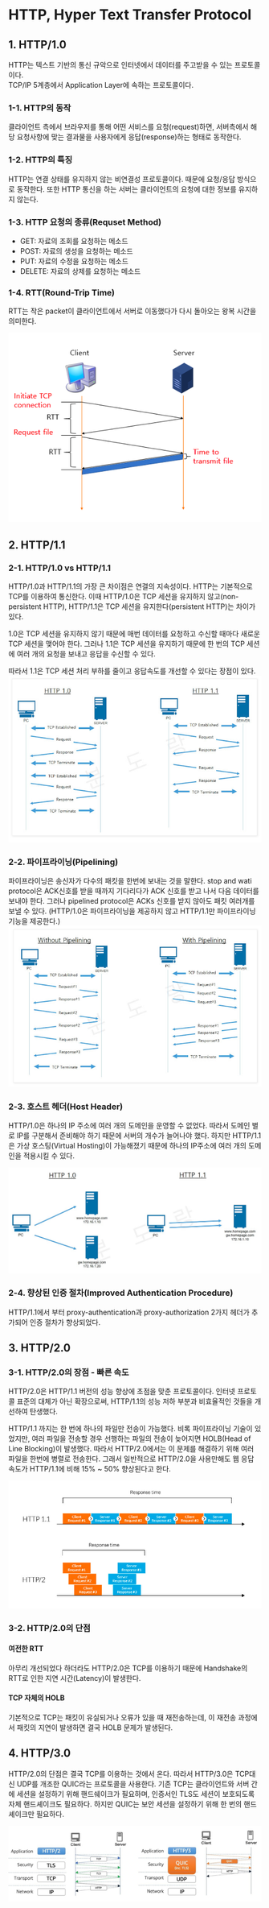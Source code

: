 # HTTP, Hyper Text Transfer Protocol

## 1. HTTP/1.0
HTTP는 텍스트 기반의 통신 규악으로 인터넷에서 데이터를 주고받을 수 있는 프로토콜이다.  
TCP/IP 5계층에서 Application Layer에 속하는 프로토콜이다.  

### 1-1. HTTP의 동작
클라이언트 측에서 브라우저를 통해 어떤 서비스를 요청(request)하면, 서버측에서 해당 요청사항에 맞는 결과물을 사용자에게 응답(response)하는 형태로 동작한다. 

### 1-2.  HTTP의 특징
HTTP는 연결 상태를 유지하지 않는 비연결성 프로토콜이다. 때문에 요청/응답 방식으로 동작한다. 또한 HTTP 통신을 하는 서버는 클라이언트의 요청에 대한 정보를 유지하지 않는다.

### 1-3. HTTP 요청의 종류(Requset Method)
- GET: 자료의 조회를 요청하는 메소드
- POST: 자료의 생성을 요청하는 메소드
- PUT: 자료의 수정을 요청하는 메소드
- DELETE: 자료의 상제를 요청하는 메소드

### 1-4. RTT(Round-Trip Time)
RTT는 작은 packet이 클라이언트에서 서버로 이동했다가 다시 돌아오는 왕복 시간을 의미한다.

![img_32.png](../.img/img.png)

## 2. HTTP/1.1

### 2-1. HTTP/1.0 vs HTTP/1.1
HTTP/1.0과 HTTP/1.1의 가장 큰 차이점은 연결의 지속성이다. HTTP는 기본적으로 TCP를 이용하여 통신한다. 이때 HTTP/1.0은 TCP 세션을 유지하지 않고(non-persistent HTTP), HTTP/1.1은 TCP 세션을 유지한다(persistent HTTP)는 차이가 있다.

1.0은 TCP 세션을 유지하지 않기 때문에 매번 데이터를 요청하고 수신할 때마다 새로운 TCP 세션을 맺어야 한다. 그러나 1.1은 TCP 세션을 유지하기 때문에 한 번의 TCP 세션에 여러 개의 요청을 보내고 응답을 수신할 수 있다.

따라서 1.1은 TCP 세션 처리 부하를 줄이고 응답속도를 개선할 수 있다는 장점이 있다.  
![img_3.png](../.img/img_36.png)

### 2-2. 파이프라이닝(Pipelining)
파이프라이닝은 송신자가 다수의 패킷을 한번에 보내는 것을 말한다. stop and wati protocol은 ACK신호를 받을 때까지 기다리다가 ACK 신호를 받고 나서 다음 데이터를 보내야 한다. 그러나 pipelined protocol은 ACKs 신호를 받지 않아도 패킷 여러개를 보낼 수 있다.
(HTTP/1.0은 파이프라이닝을 제공하지 않고 HTTP/1.1만 파이프라이닝 기능을 제공한다.)  
![img_2.png](../.img/img_35.png)

### 2-3. 호스트 헤더(Host Header)
HTTP/1.0은 하나의 IP 주소에 여러 개의 도메인을 운영할 수 없었다. 따라서 도메인 별로 IP를 구분해서 준비해야 하기 때문에 서버의 개수가 늘어나야 했다. 하지만 HTTP/1.1은 가상 호스팅(Virtual Hosting)이 가능해졌기 때문에 하나의 IP주소에 여러 개의 도메인을 적용시킬 수 있다.  

![img_4.png](../.img/img_37.png)

### 2-4. 향상된 인증 절차(Improved Authentication Procedure)
HTTP/1.1에서 부터 proxy-authentication과 proxy-authorization 2가지 헤더가 추가되어 인증 절차가 향상되었다.

## 3. HTTP/2.0

### 3-1. HTTP/2.0의 장점 - 빠른 속도
HTTP/2.0은 HTTP/1.1 버전의 성능 향상에 초점을 맞춘 프로토콜이다. 인터넷 프로토콜 표준의 대체가 아닌 확장으로써, HTTP/1.1의 성능 저하 부분과 비효율적인 것들을 개선하여 탄생했다.  

HTTP/1.1 까지는 한 번에 하나의 파일만 전송이 가능했다. 비록 파이프라이닝 기술이 있었지만, 여러 파일을 전송할 경우 선행하는 파일의 전송이 늦어지면 HOLB(Head of Line Blocking)이 발생했다. 따라서 HTTP/2.0에서는 이 문제를 해결하기 위해 여러 파일을 한번에 병렬로 전송한다. 그래서 일반적으로 HTTP/2.0을 사용만해도 웹 응답 속도가 HTTP/1.1에 비해 15% ~ 50% 향상된다고 한다. 

![img_5.png](../.img/img_38.png)

### 3-2. HTTP/2.0의 단점

#### 여전한 RTT
아무리 개선되었다 하더라도 HTTP/2.0은 TCP를 이용하기 때문에 Handshake의 RTT로 인한 지연 시간(Latency)이 발생한다.

#### TCP 자체의 HOLB
기본적으로 TCP는 패킷이 유실되거나 오류가 있을 때 재전송하는데, 이 재전송 과정에서 패킷의 지연이 발생하면 결국 HOLB 문제가 발생된다.

## 4. HTTP/3.0
HTTP/2.0의 단점은 결국 TCP를 이용하는 것에서 온다. 따라서 HTTP/3.0은 TCP대신 UDP를 개조한 QUIC라는 프로토콜을 사용한다. 기존 TCP는 클라이언트와 서버 간에 세션을 설정하기 위해 핸드쉐이크가 필요하며, 인증서인 TLS도 세션이 보호되도록 자체 핸드셰이크도 필요하다. 하지만 QUIC는 보안 세션을 설정하기 위해 한 번의 핸드 셰이크만 필요하다.

![img_6.png](../.img/img_39.png)